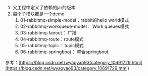 
1. 父工程中定义了依赖的jar的版本
2. 每个子模块都是一个demo
    1. 01-rabbitmq-simple-model：rabbit的hello world模式
    2. 02-rabbitmq-workqueue-model：  Work queues模式
    3. 03-rabbitmq-fanout： 广播
    4. 04-rabbitmq-route：route模式
    5. 05-rabbitmq-topic： topic模式
    6. 06-rabbitmq-springboot： 整合springboot

参考：[https://blog.csdn.net/wyaoyao93/category_10691729.html](https://blog.csdn.net/wyaoyao93/category_10691729.html)
